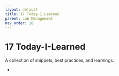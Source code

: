 ```yaml
---
layout: default
title: 17 Today-I-Learned
parent: Lab Management
nav_order: 18
---
```


# 17 Today-I-Learned

A collection of snippets, best practices, and learnings.

- 
